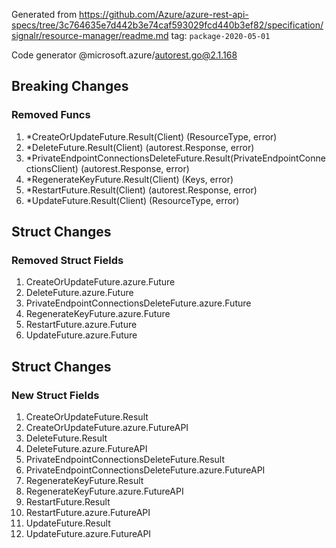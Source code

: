 Generated from https://github.com/Azure/azure-rest-api-specs/tree/3c764635e7d442b3e74caf593029fcd440b3ef82/specification/signalr/resource-manager/readme.md tag: `package-2020-05-01`

Code generator @microsoft.azure/autorest.go@2.1.168

## Breaking Changes

### Removed Funcs

1. *CreateOrUpdateFuture.Result(Client) (ResourceType, error)
1. *DeleteFuture.Result(Client) (autorest.Response, error)
1. *PrivateEndpointConnectionsDeleteFuture.Result(PrivateEndpointConnectionsClient) (autorest.Response, error)
1. *RegenerateKeyFuture.Result(Client) (Keys, error)
1. *RestartFuture.Result(Client) (autorest.Response, error)
1. *UpdateFuture.Result(Client) (ResourceType, error)

## Struct Changes

### Removed Struct Fields

1. CreateOrUpdateFuture.azure.Future
1. DeleteFuture.azure.Future
1. PrivateEndpointConnectionsDeleteFuture.azure.Future
1. RegenerateKeyFuture.azure.Future
1. RestartFuture.azure.Future
1. UpdateFuture.azure.Future

## Struct Changes

### New Struct Fields

1. CreateOrUpdateFuture.Result
1. CreateOrUpdateFuture.azure.FutureAPI
1. DeleteFuture.Result
1. DeleteFuture.azure.FutureAPI
1. PrivateEndpointConnectionsDeleteFuture.Result
1. PrivateEndpointConnectionsDeleteFuture.azure.FutureAPI
1. RegenerateKeyFuture.Result
1. RegenerateKeyFuture.azure.FutureAPI
1. RestartFuture.Result
1. RestartFuture.azure.FutureAPI
1. UpdateFuture.Result
1. UpdateFuture.azure.FutureAPI
